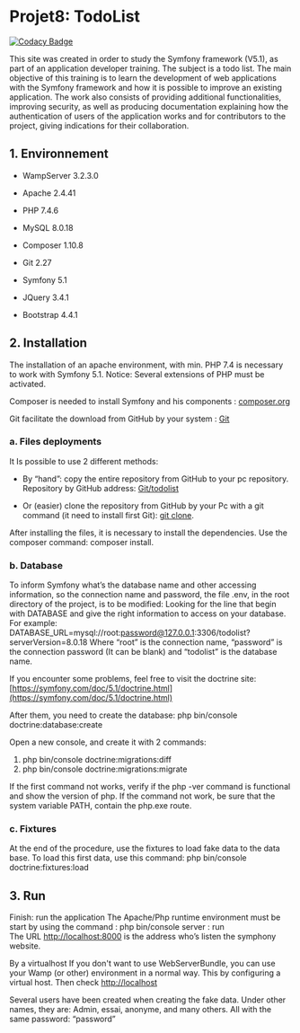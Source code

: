 # Projet8: TodoList

[![Codacy Badge](https://app.codacy.com/project/badge/Grade/81e5ab36a51a4e1397307c494a853784)](https://www.codacy.com/gh/FrancisLibs/todolist/dashboard?utm_source=github.com&amp;utm_medium=referral&amp;utm_content=FrancisLibs/todolist&amp;utm_campaign=Badge_Grade)

This site was created in order to study the Symfony framework (V5.1), as part of an application developer training. The subject is a todo list.
The main objective of this training is to learn the development of web applications with the Symfony framework and how it is possible to improve an existing application. The work also consists of providing additional functionalities, improving security, as well as producing documentation explaining how the authentication of users of the application works and for contributors to the project, giving indications for their collaboration.

## 1. Environnement

*   WampServer 3.2.3.0

*   Apache 2.4.41
*   PHP 7.4.6
*   MySQL 8.0.18
*   Composer 1.10.8
*   Git 2.27
*   Symfony 5.1
*   JQuery 3.4.1
*   Bootstrap 4.4.1

## 2. Installation

The installation of an apache environment, with min. PHP 7.4 is necessary to work with Symfony 5.1.
Notice: Several extensions of PHP must be activated.

Composer is needed to install Symfony and his components : [composer.org](https://getcomposer.org/)

Git facilitate the download from GitHub by your system : [Git](https://git-scm.com/downloads)

### a. Files deployments

It Is possible to use 2 different methods:

*   By “hand”: copy the entire repository from GitHub to your pc repository.
  Repository by GitHub address: [Git/todolist](https://github.com/FrancisLibs/todolist.git)

*   Or (easier) clone the repository from GitHub by your Pc with a git command (it need to install first Git): [git clone](https://github.com/FrancisLibs/snowtricks.git).

After installing the files, it is necessary to install the dependencies. Use the composer command:
composer install.

### b. Database

To inform Symfony what’s the database name and other accessing information, so the connection name and password, the file .env, in the root directory of the project, is to be modified: Looking for the line that begin with DATABASE and give the right information to access on your database.
For example:
DATABASE_URL=mysql://root:password@127.0.0.1:3306/todolist?serverVersion=8.0.18
Where “root” is the connection name, “password” is the connection password (It can be blank) and “todolist” is the database name.

If you encounter some problems, feel free to visit the doctrine site: [https://symfony.com/doc/5.1/doctrine.html](https://symfony.com/doc/5.1/doctrine.html)

After them, you need to create the database:
php bin/console doctrine:database:create

Open a new console, and create it with 2 commands:

1.  php bin/console doctrine:migrations:diff  
1.  php bin/console doctrine:migrations:migrate

If the first command not works, verify if the php -ver command is functional and show the version of php. If the command not work, be sure that the system variable PATH, contain the php.exe route.

### c. Fixtures

At the end of the procedure, use the fixtures to load fake data to the data base.
To load this first data, use this command:
php bin/console doctrine:fixtures:load

## 3. Run

Finish: run the application
The Apache/Php runtime environment must be start by using the command : php bin/console server : run  
The URL [http://localhost:8000](http://localhost:8000) is the address who’s listen the symphony website.

By a virtualhost
If you don't want to use WebServerBundle, you can use your Wamp (or other) environment in a normal way.
This by configuring a virtual host.
Then check [http://localhost](http://localhost)

Several users have been created when creating the fake data.
Under other names, they are:
Admin, essai, anonyme, and many others.
All with the same password: “password”
